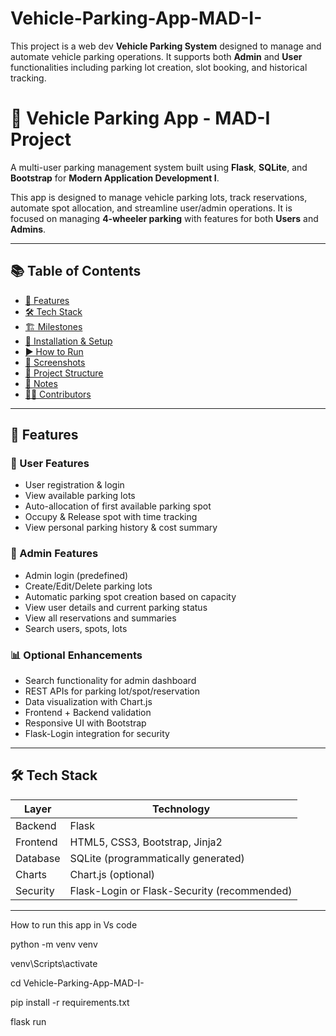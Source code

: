 # Vehicle-Parking-App-MAD-I-
This project is a web dev **Vehicle Parking System** designed to manage and automate vehicle parking operations. It supports both **Admin** and **User** functionalities including parking lot creation, slot booking, and historical tracking.

# 🚗 Vehicle Parking App - MAD-I Project

A multi-user parking management system built using **Flask**, **SQLite**, and **Bootstrap** for **Modern Application Development I**.

This app is designed to manage vehicle parking lots, track reservations, automate spot allocation, and streamline user/admin operations. It is focused on managing **4-wheeler parking** with features for both **Users** and **Admins**.

---

## 📚 Table of Contents

- [🧩 Features](#-features)
- [🛠️ Tech Stack](#-tech-stack)
- [🏗️ Milestones](#-milestones)
- [🚀 Installation & Setup](#-installation--setup)
- [▶️ How to Run](#️-how-to-run)
- [📸 Screenshots](#-screenshots)
- [📁 Project Structure](#-project-structure)
- [📌 Notes](#-notes)
- [🧑‍💻 Contributors](#-contributors)

---

## 🧩 Features

### 👤 User Features
- User registration & login
- View available parking lots
- Auto-allocation of first available parking spot
- Occupy & Release spot with time tracking
- View personal parking history & cost summary

### 🔐 Admin Features
- Admin login (predefined)
- Create/Edit/Delete parking lots
- Automatic parking spot creation based on capacity
- View user details and current parking status
- View all reservations and summaries
- Search users, spots, lots

### 📊 Optional Enhancements
- Search functionality for admin dashboard
- REST APIs for parking lot/spot/reservation
- Data visualization with Chart.js
- Frontend + Backend validation
- Responsive UI with Bootstrap
- Flask-Login integration for security

---

## 🛠️ Tech Stack

| Layer         | Technology       |
|---------------|------------------|
| Backend       | Flask            |
| Frontend      | HTML5, CSS3, Bootstrap, Jinja2 |
| Database      | SQLite (programmatically generated) |
| Charts        | Chart.js (optional) |
| Security      | Flask-Login or Flask-Security (recommended) |

---

How to run this app in Vs code 

python -m venv venv

venv\Scripts\activate

cd  Vehicle-Parking-App-MAD-I-


pip install -r requirements.txt


flask run